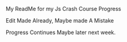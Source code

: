 My ReadMe for my Js Crash Course Progress

Edit Made Already, Maybe made A Mistake

Progress Continues Maybe later next week.

